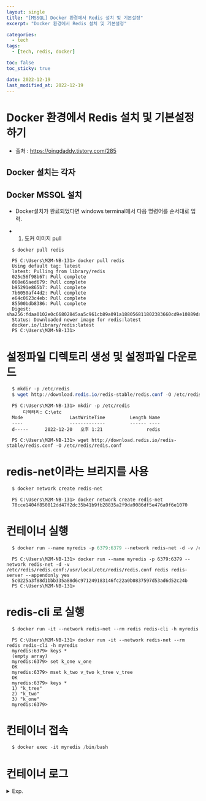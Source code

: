 ```yaml
---
layout: single
title: "[MSSQL] Docker 환경에서 Redis 설치 및 기본설정"
excerpt: "Docker 환경에서 Redis 설치 및 기본설정"

categories:
  - tech
tags:
  - [tech, redis, docker]

toc: false
toc_sticky: true

date: 2022-12-19
last_modified_at: 2022-12-19
---
```

# Docker 환경에서 Redis 설치 및 기본설정하기

- 출처 : https://oingdaddy.tistory.com/285

## Docker 설치는 각자

## Docker MSSQL 설치

- Docker설치가 완료되었다면 windows terminal에서 다음 명령어를 순서대로 입력. 

- 1. 도커 이미지 pull
```powershell
  $ docker pull redis
```

```log
  PS C:\Users\M2M-NB-131> docker pull redis
  Using default tag: latest
  latest: Pulling from library/redis
  025c56f98b67: Pull complete
  060e65aed679: Pull complete
  b95291e865b7: Pull complete
  7b6050af44d2: Pull complete
  e64c0623c4eb: Pull complete
  85500bdb8386: Pull complete
  Digest: sha256:fdaa0102e0c66802845aa5c961cb89a091a188056811802383660cd9e10889da
  Status: Downloaded newer image for redis:latest
  docker.io/library/redis:latest
  PS C:\Users\M2M-NB-131>
```

# 설정파일 디렉토리 생성 및 설정파일 다운로드

```powershell
  $ mkdir -p /etc/redis
  $ wget http://download.redis.io/redis-stable/redis.conf -O /etc/redis/redis.conf
```

```log
  PS C:\Users\M2M-NB-131> mkdir -p /etc/redis
      디렉터리: C:\etc
  Mode                 LastWriteTime         Length Name
  ----                 -------------         ------ ----
  d-----      2022-12-20   오후 1:21                redis

  PS C:\Users\M2M-NB-131> wget http://download.redis.io/redis-stable/redis.conf -O /etc/redis/redis.conf
```

# redis-net이라는 브리지를 사용

```powershell
  $ docker network create redis-net
```

```log
  PS C:\Users\M2M-NB-131> docker network create redis-net
  70cce1404f850812dd47f2dc35b41b9fb28835a2f9da9086df5e476a9f6e1070
```

# 컨테이너 실행

```powershell
  $ docker run --name myredis -p 6379:6379 --network redis-net -d -v /etc/redis/redis.conf:/usr/local/etc/redis/redis.conf redis redis-server --appendonly yes
```

```log
  PS C:\Users\M2M-NB-131> docker run --name myredis -p 6379:6379 --network redis-net -d -v /etc/redis/redis.conf:/usr/local/etc/redis/redis.conf redis redis-server --appendonly yes
  5c0225a3f88d1bbb335a88d6c971249183146fc22a0b0837597d53ad6d52c24b
  PS C:\Users\M2M-NB-131>
```

# redis-cli 로 실행

```powershell
  $ docker run -it --network redis-net --rm redis redis-cli -h myredis
```

```log
  PS C:\Users\M2M-NB-131> docker run -it --network redis-net --rm redis redis-cli -h myredis
  myredis:6379> keys *
  (empty array)
  myredis:6379> set k_one v_one
  OK
  myredis:6379> mset k_two v_two k_tree v_tree
  OK
  myredis:6379> keys *
  1) "k_tree"
  2) "k_two"
  3) "k_one"
  myredis:6379>
```


# 컨테이너 접속
```powershell
  $ docker exec -it myredis /bin/bash
```

# 컨테이너 로그


<details>
  <summary>Exp.</summary>  
  <pre>

### 참조

  </pre>
</details>